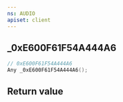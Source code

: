 ```yaml
---
ns: AUDIO
apiset: client
---
```

## _0xE600F61F54A444A6

```c
// 0xE600F61F54A444A6
Any _0xE600F61F54A444A6();
```



## Return value